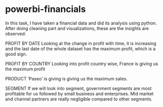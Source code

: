 # powerbi-financials

In this task, I have taken a financial data and did its analysis using python. 
After doing cleaning part and visualizations, these are the insights are observed:

PROFIT BY DATE
       Looking at the change in profit with time, it is increasing and the last date of the whole dataset has the maximum profit, which is a good sign.

PROFIT BY COUNTRY
       Looking into profit country wise, France is giving us the maximum profit

PRODUCT
       ‘Paseo’ is giving is giving us the maximum sales.

SEGMENT
       If we will look into segment, government segments are most profitable for us followed by small business             and enterprises. Mid market and channel partners are really negligible compared to other segments.

